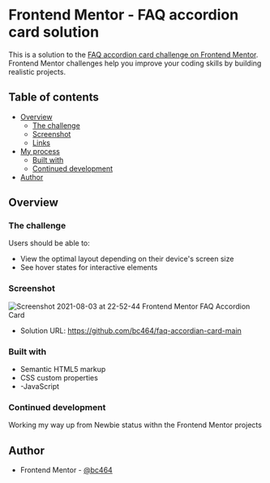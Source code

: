 # Frontend Mentor - FAQ accordion card solution

This is a solution to the [FAQ accordion card challenge on Frontend Mentor](https://www.frontendmentor.io/challenges/faq-accordion-card-XlyjD0Oam). Frontend Mentor challenges help you improve your coding skills by building realistic projects. 

## Table of contents

- [Overview](#overview)
  - [The challenge](#the-challenge)
  - [Screenshot](#screenshot)
  - [Links](#links)
- [My process](#my-process)
  - [Built with](#built-with)
   - [Continued development](#continued-development)
- [Author](#author)

## Overview

### The challenge

Users should be able to:

- View the optimal layout depending on their device's screen size
- See hover states for interactive elements

### Screenshot

![Screenshot 2021-08-03 at 22-52-44 Frontend Mentor FAQ Accordion Card](https://user-images.githubusercontent.com/82536545/128085267-b175b5c6-db91-48be-8e12-5cd906e156fb.png)


- Solution URL: https://github.com/bc464/faq-accordian-card-main

### Built with

- Semantic HTML5 markup
- CSS custom properties
- -JavaScript

### Continued development

Working my way up from Newbie status withn the Frontend Mentor projects

## Author

- Frontend Mentor - [@bc464](https://www.frontendmentor.io/profile/yourusername)
